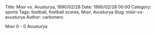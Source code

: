 Title: Mısır vs. Avusturya, 1990/02/28
Date: 1990/02/28 00:00
Category: sports
Tags: football, football scores, Mısır, Avusturya
Slug: misir-vs-avusturya
Author: carbonero


Mısır 0 - 0 Avusturya
